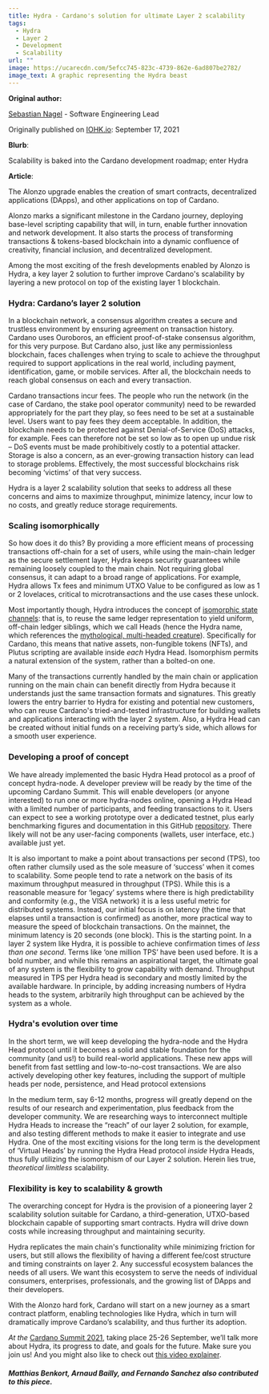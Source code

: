 ```yaml
---
title: Hydra - Cardano's solution for ultimate Layer 2 scalability
tags:
  - Hydra
  - Layer 2
  - Development
  - Scalability
url: ""
image: https://ucarecdn.com/5efcc745-823c-4739-862e-6ad807be2782/
image_text: A graphic representing the Hydra beast
---
```


**Original author:**

[Sebastian Nagel](https://iohk.io/en/team/sebastian-nagel) - Software Engineering Lead

Originally published on [IOHK.io](https://iohk.io/en/blog/posts/2021/09/17/hydra-cardano-s-solution-for-ultimate-scalability/): September 17, 2021

**Blurb**:

Scalability is baked into the Cardano development roadmap; enter Hydra

**Article**:

The Alonzo upgrade enables the creation of smart contracts, decentralized applications (DApps), and other applications on top of Cardano.

Alonzo marks a significant milestone in the Cardano journey, deploying base-level scripting capability that will, in turn, enable further innovation and network development. It also starts the process of transforming transactions & tokens-based blockchain into a dynamic confluence of creativity, financial inclusion, and decentralized development.

Among the most exciting of the fresh developments enabled by Alonzo is Hydra, a key layer 2 solution to further improve Cardano's scalability by layering a new protocol on top of the existing layer 1 blockchain.

### Hydra: Cardano’s layer 2 solution

In a blockchain network, a consensus algorithm creates a secure and trustless environment by ensuring agreement on transaction history. Cardano uses Ouroboros, an efficient proof-of-stake consensus algorithm, for this very purpose. But Cardano also, just like any permissionless blockchain, faces challenges when trying to scale to achieve the throughput required to support applications in the real world, including payment, identification, game, or mobile services. After all, the blockchain needs to reach global consensus on each and every transaction.

Cardano transactions incur fees. The people who run the network (in the case of Cardano, the stake pool operator community) need to be rewarded appropriately for the part they play, so fees need to be set at a sustainable level. Users want to pay fees they deem acceptable. In addition, the blockchain needs to be protected against Denial-of-Service (DoS) attacks, for example. Fees can therefore not be set so low as to open up undue risk – DoS events must be made prohibitively costly to a potential attacker. Storage is also a concern, as an ever-growing transaction history can lead to storage problems. Effectively, the most successful blockchains risk becoming ‘victims’ of that very success.

Hydra is a layer 2 scalability solution that seeks to address all these concerns and aims to maximize throughput, minimize latency, incur low to no costs, and greatly reduce storage requirements.

### Scaling isomorphically

So how does it do this? By providing a more efficient means of processing transactions off-chain for a set of users, while using the main-chain ledger as the secure settlement layer, Hydra keeps security guarantees while remaining loosely coupled to the main chain. Not requiring global consensus, it can adapt to a broad range of applications. For example, Hydra allows Tx fees and minimum UTXO Value to be configured as low as 1 or 2 lovelaces, critical to microtransactions and the use cases these unlock.

Most importantly though, Hydra introduces the concept of [isomorphic state channels](https://eprint.iacr.org/2020/299.pdf): that is, to reuse the same ledger representation to yield uniform, off-chain ledger siblings, which we call Heads (hence the Hydra name, which references the [mythological, multi-headed creature](https://en.wikipedia.org/wiki/Lernaean_Hydra)). Specifically for Cardano, this means that native assets, non-fungible tokens (NFTs), and Plutus scripting are available inside _each_ Hydra Head. Isomorphism permits a natural extension of the system, rather than a bolted-on one.

Many of the transactions currently handled by the main chain or application running on the main chain can benefit directly from Hydra because it understands just the same transaction formats and signatures. This greatly lowers the entry barrier to Hydra for existing and potential new customers, who can reuse Cardano's tried-and-tested infrastructure for building wallets and applications interacting with the layer 2 system. Also, a Hydra Head can be created without initial funds on a receiving party’s side, which allows for a smooth user experience.

### Developing a proof of concept

We have already implemented the basic Hydra Head protocol as a proof of concept hydra-node. A developer preview will be ready by the time of the upcoming Cardano Summit. This will enable developers (or anyone interested) to run one or more hydra-nodes online, opening a Hydra Head with a limited number of participants, and feeding transactions to it. Users can expect to see a working prototype over a dedicated testnet, plus early benchmarking figures and documentation in this GitHub [repository](https://github.com/input-output-hk/hydra-poc). There likely will not be any user-facing components (wallets, user interface, etc.) available just yet.

It is also important to make a point about transactions per second (TPS), too often rather clumsily used as the sole measure of ‘success’ when it comes to scalability. Some people tend to rate a network on the basis of its maximum throughput measured in throughput (TPS). While this is a reasonable measure for ‘legacy’ systems where there is high predictability and conformity (e.g., the VISA network) it is a less useful metric for distributed systems. Instead, our initial focus is on latency (the time that elapses until a transaction is confirmed) as another, more practical way to measure the speed of blockchain transactions. On the mainnet, the minimum latency is 20 seconds (one block). This is the starting point. In a layer 2 system like Hydra, it is possible to achieve confirmation times of _less than one second_. Terms like ‘one million TPS’ have been used before. It is a bold number, and while this remains an aspirational target, the ultimate goal of any system is the flexibility to grow capability with demand. Throughput measured in TPS per Hydra head is secondary and mostly limited by the available hardware. In principle, by adding increasing numbers of Hydra heads to the system, arbitrarily high throughput can be achieved by the system as a whole.

### Hydra's evolution over time

In the short term, we will keep developing the hydra-node and the Hydra Head protocol until it becomes a solid and stable foundation for the community (and us!) to build real-world applications. These new apps will benefit from fast settling and low-to-no-cost transactions. We are also actively developing other key features, including the support of multiple heads per node, persistence, and Head protocol extensions

In the medium term, say 6-12 months, progress will greatly depend on the results of our research and experimentation, plus feedback from the developer community. We are researching ways to interconnect multiple Hydra Heads to increase the “reach” of our layer 2 solution, for example, and also testing different methods to make it easier to integrate and use Hydra. One of the most exciting visions for the long term is the development of ‘Virtual Heads’ by running the Hydra Head protocol _inside_ Hydra Heads, thus fully utilizing the isomorphism of our Layer 2 solution. Herein lies true, _theoretical limitless_ scalability.

### Flexibility is key to scalability & growth

The overarching concept for Hydra is the provision of a pioneering layer 2 scalability solution suitable for Cardano, a third-generation, UTXO-based blockchain capable of supporting smart contracts. Hydra will drive down costs while increasing throughput and maintaining security.

Hydra replicates the main chain's functionality while minimizing friction for users, but still allows the flexibility of having a different fee/cost structure and timing constraints on layer 2. Any successful ecosystem balances the needs of all users. We want this ecosystem to serve the needs of individual consumers, enterprises, professionals, and the growing list of DApps and their developers.

With the Alonzo hard fork, Cardano will start on a new journey as a smart contract platform, enabling technologies like Hydra, which in turn will dramatically improve Cardano’s scalability, and thus further its adoption.

_At the_ [Cardano Summit 2021](https://summit.cardano.org/), taking place 25-26 September, we’ll talk more about Hydra, its progress to date, and goals for the future. Make sure you join us! And you might also like to check out [this video explainer](https://www.youtube.com/watch?v=7ySUbFpTrAk).

#### _Matthias Benkort, Arnaud Bailly, and Fernando Sanchez also contributed to this piece._
